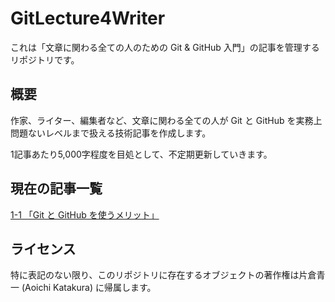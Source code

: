 # GitLecture4Writer

これは「文章に関わる全ての人のための Git & GitHub 入門」の記事を管理するリポジトリです。

## 概要

作家、ライター、編集者など、文章に関わる全ての人が Git と GitHub を実務上問題ないレベルまで扱える技術記事を作成します。

1記事あたり5,000字程度を目処として、不定期更新していきます。

## 現在の記事一覧

[1-1 「Git と GitHub を使うメリット」](https://github.com/ktkraoichi/GitLecture4Writer/blob/master/Chapter1/Chapter1_1.md)

## ライセンス

特に表記のない限り、このリポジトリに存在するオブジェクトの著作権は片倉青一 (Aoichi Katakura) に帰属します。
